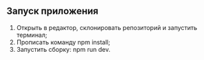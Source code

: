 ## Запуск приложения 
1. Открыть в редактор, склонировать репозиторий и запустить терминал;
2. Прописать команду npm install;
3. Запустить сборку: npm run dev.
